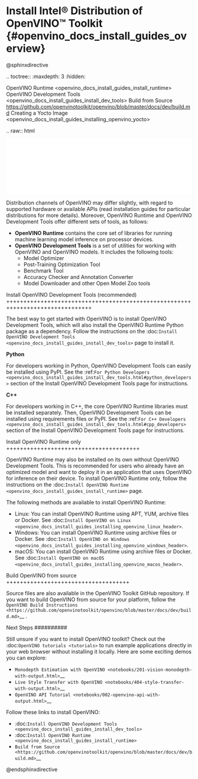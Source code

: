 # Install Intel® Distribution of OpenVINO™ Toolkit {#openvino_docs_install_guides_overview}

@sphinxdirective

.. toctree::
   :maxdepth: 3
   :hidden:
   
   OpenVINO Runtime <openvino_docs_install_guides_install_runtime>
   OpenVINO Development Tools <openvino_docs_install_guides_install_dev_tools>
   Build from Source <https://github.com/openvinotoolkit/openvino/blob/master/docs/dev/build.md>
   Creating a Yocto Image <openvino_docs_install_guides_installing_openvino_yocto>


.. raw:: html

   <script type="module" crossorigin src="_static/selector-tool/assets/index-f34d1fad.js"></script>
   <meta name="viewport" content="width=device-width, initial-scale=1.0" />
   <iframe id="selector" src="_static/selector-tool/selector-8db148d.html" style="width: 100%; border: none" title="Download Intel® Distribution of OpenVINO™ Toolkit"></iframe>


Distribution channels of OpenVINO may differ slightly, with regard to supported hardware or available APIs (read installation guides for particular distributions for more details). 
Moreover, OpenVINO Runtime and OpenVINO Development Tools offer different sets of tools, as follows:

* **OpenVINO Runtime** contains the core set of libraries for running machine learning model inference on processor devices.
* **OpenVINO Development Tools** is a set of utilities for working with OpenVINO and OpenVINO models. It includes the following tools:
  - Model Optimizer
  - Post-Training Optimization Tool
  - Benchmark Tool
  - Accuracy Checker and Annotation Converter
  - Model Downloader and other Open Model Zoo tools


Install OpenVINO Development Tools (recommended)
+++++++++++++++++++++++++++++++++++++++++++++++++++++++++++++++++++++++++++++++

The best way to get started with OpenVINO is to install OpenVINO Development Tools, which will also install the OpenVINO Runtime Python package as a dependency. Follow the instructions on the :doc:`Install OpenVINO Development Tools <openvino_docs_install_guides_install_dev_tools>` page to install it.

**Python**

For developers working in Python, OpenVINO Development Tools can easily be installed using PyPI. See the :ref:`For Python Developers <openvino_docs_install_guides_install_dev_tools.html#python_developers>` section of the Install OpenVINO Development Tools page for instructions.

**C++**

For developers working in C++, the core OpenVINO Runtime libraries must be installed separately. Then, OpenVINO Development Tools can be installed using requirements files or PyPI. See the :ref:`For C++ Developers <openvino_docs_install_guides_install_dev_tools.html#cpp_developers>` section of the Install OpenVINO Development Tools page for instructions.

Install OpenVINO Runtime only
+++++++++++++++++++++++++++++++++++++++

OpenVINO Runtime may also be installed on its own without OpenVINO Development Tools. This is recommended for users who already have an optimized model and want to deploy it in an application that uses OpenVINO for inference on their device. To install OpenVINO Runtime only, follow the instructions on the :doc:`Install OpenVINO Runtime <openvino_docs_install_guides_install_runtime>` page.

The following methods are available to install OpenVINO Runtime:

* Linux: You can install OpenVINO Runtime using APT, YUM, archive files or Docker. See :doc:`Install OpenVINO on Linux <openvino_docs_install_guides_installing_openvino_linux_header>`.
* Windows: You can install OpenVINO Runtime using archive files or Docker. See :doc:`Install OpenVINO on Windows <openvino_docs_install_guides_installing_openvino_windows_header>`.
* macOS: You can install OpenVINO Runtime using archive files or Docker. See :doc:`Install OpenVINO on macOS <openvino_docs_install_guides_installing_openvino_macos_header>`.

Build OpenVINO from source
++++++++++++++++++++++++++++++++++++

Source files are also available in the OpenVINO Toolkit GitHub repository. If you want to build OpenVINO from source for your platform, follow the `OpenVINO Build Instructions <https://github.com/openvinotoolkit/openvino/blob/master/docs/dev/build.md>`__ .

Next Steps
##########

Still unsure if you want to install OpenVINO toolkit? Check out the :doc:`OpenVINO tutorials <tutorials>` to run example applications directly in your web browser without installing it locally. Here are some exciting demos you can explore:

- `Monodepth Estimation with OpenVINO <notebooks/201-vision-monodepth-with-output.html>`__
- `Live Style Transfer with OpenVINO <notebooks/404-style-transfer-with-output.html>`__
- `OpenVINO API Tutorial <notebooks/002-openvino-api-with-output.html>`__

Follow these links to install OpenVINO:

- :doc:`Install OpenVINO Development Tools <openvino_docs_install_guides_install_dev_tools>`
- :doc:`Install OpenVINO Runtime <openvino_docs_install_guides_install_runtime>`
- `Build from Source <https://github.com/openvinotoolkit/openvino/blob/master/docs/dev/build.md>`__

@endsphinxdirective

